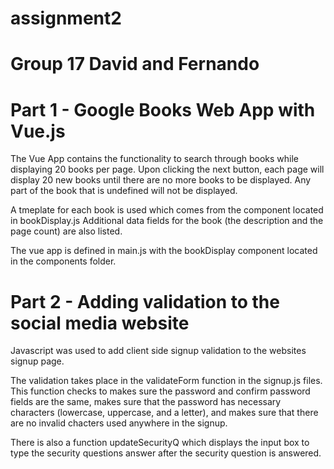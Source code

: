 # assignment2
# Group 17 David and Fernando


# Part 1 - Google Books Web App with Vue.js
The Vue App contains the functionality to search through books while displaying 20 books per page.  Upon clicking the next button, 
each page will display 20 new books until there are no more books to be displayed.  Any part of the book that is undefined will not be displayed.

A tmeplate for each book is used which comes from the component located in bookDisplay.js
Additional data fields for the book (the description and the page count) are also listed.


The vue app is defined in main.js with the bookDisplay component located in the components folder.

# Part 2 - Adding validation to the social media website

Javascript was used to add client side signup validation to the websites signup page.

The validation takes place in the validateForm function in the signup.js files.  This function checks to makes sure the password and confirm 
password fields are the same, makes sure that the password has necessary characters (lowercase, uppercase, and a letter), and makes sure that 
there are no invalid chacters used anywhere in the signup.

There is also a function updateSecurityQ which displays the input box to type the security questions answer after the security question is answered.